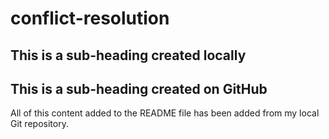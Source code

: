 # conflict-resolution

## This is a sub-heading created locally
## This is a sub-heading created on GitHub

All of this content added to the README file has been added from my local Git repository. 
